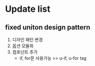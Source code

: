 # Update list

## fixed uniton design pattern

1. 디자인 패턴 변경
2. 옵션 모듈화
3. 컴포넌트 추가
   - if, for문 사용가능 >> u-if, u-for tag